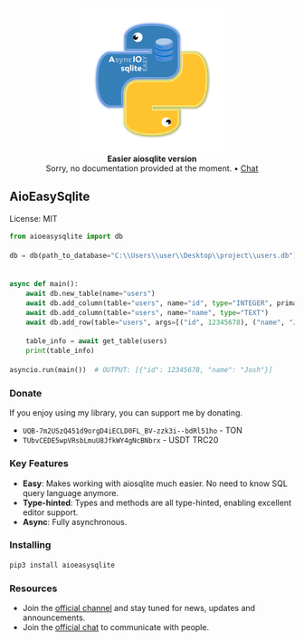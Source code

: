 <p align="center">
    <a href="https://github.com/treizd/AioEasySqlite">
        <img src="https://raw.githubusercontent.com/treizd/aioeasysqlite/main/image.png" alt="AioEasySqlite" width="256">
    </a>
    <br>
    <b>Easier aiosqlite version</b>
    <br>
    Sorry, no documentation provided at the moment.
    •
    <a href="https://t.me/+4h_rZvpLwSA3NWIy">
        Chat
    </a>
</p>

## AioEasySqlite
License: MIT


``` python
from aioeasysqlite import db

db = db(path_to_database="C:\\Users\\user\\Desktop\\project\\users.db")


async def main():
    await db.new_table(name="users")
    await db.add_column(table="users", name="id", type="INTEGER", primary_key=True)
    await db.add_column(table="users", name="name", type="TEXT")
    await db.add_row(table="users", args=[("id", 12345678), ("name", "Josh")])
    
    table_info = await get_table(users)
    print(table_info)

asyncio.run(main())  # OUTPUT: [{"id": 12345678, "name": "Josh"}]
```

### Donate
If you enjoy using my library, you can support me by donating.

- `UQB-7m2USzQ451d9orgD4iECLD0FL_BV-zzk3i--bdRl51ho` - TON
- `TUbvCEDE5wpVRsbLmuU8JfkWY4gNcBNbrx` - USDT TRC20

### Key Features
- **Easy**: Makes working with aiosqlite much easier. No need to know SQL query language anymore.
- **Type-hinted**: Types and methods are all type-hinted, enabling excellent editor support.
- **Async**: Fully asynchronous.

### Installing
``` bash
pip3 install aioeasysqlite
```


### Resources

- Join the [official channel](https://t.me/opentracing) and stay tuned for news, updates and announcements.
- Join the [official chat](https://t.me/+4h_rZvpLwSA3NWIy) to communicate with people.